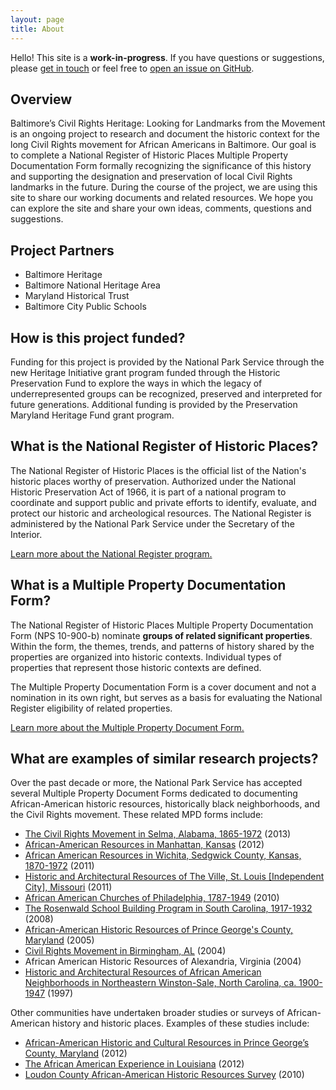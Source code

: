 ```yaml
---
layout: page
title: About
---
```


<p class="message">
  Hello! This site is a <strong>work-in-progress</strong>. If you have questions or suggestions, please <a href="http://baltimoreheritage.org/contact/">get in touch</a> or feel free to <a href="https://github.com/baltimoreheritage/baltimore-civil-rights-heritage/issues/new">open an issue on GitHub</a>.
</p>

## Overview
Baltimore’s Civil Rights Heritage: Looking for Landmarks from the Movement is an ongoing project to research and document the historic context for the long Civil Rights movement for African Americans in Baltimore. Our goal is to complete a National Register of Historic Places Multiple Property Documentation Form formally recognizing the significance of this history and supporting the designation and preservation of local Civil Rights landmarks in the future. During the course of the project, we are using this site to share our working documents and related resources. We hope you can explore the site and share your own ideas, comments, questions and suggestions.

## Project Partners
- Baltimore Heritage
- Baltimore National Heritage Area
- Maryland Historical Trust
- Baltimore City Public Schools

## How is this project funded?
Funding for this project is provided by the National Park Service through the new Heritage Initiative grant program funded through the Historic Preservation Fund to explore the ways in which the legacy of underrepresented groups can be recognized, preserved and interpreted for future generations. Additional funding is provided by the Preservation Maryland Heritage Fund grant program.

## What is the National Register of Historic Places?
The National Register of Historic Places is the official list of the Nation's historic places worthy of preservation. Authorized under the National Historic Preservation Act of 1966, it is part of a national program to coordinate and support public and private efforts to identify, evaluate, and protect our historic and archeological resources. The National Register is administered by the National Park Service under the Secretary of the Interior.

[Learn more about the National Register program.](http://www.nps.gov/nr/publications/bulletins/brochure/)

## What is a Multiple Property Documentation Form?
The National Register of Historic Places Multiple Property Documentation Form (NPS 10-900-b) nominate **groups of related significant properties**. Within the form, the themes, trends, and patterns of history shared by the properties are organized into historic contexts. Individual types of properties that represent those historic contexts are defined.

The Multiple Property Documentation Form is a cover document and not a nomination in its own right, but serves as a basis for evaluating the National Register eligibility of related properties.

[Learn more about the Multiple Property Document Form.](http://www.nps.gov/Nr/publications/bulletins/nrb16b/)

## What are examples of similar research projects?
Over the past decade or more, the National Park Service has accepted several Multiple Property Document Forms dedicated to documenting African-American historic resources, historically black neighborhoods, and the Civil Rights movement. These related MPD forms include:

- [The Civil Rights Movement in Selma, Alabama, 1865-1972](http://www.nps.gov/nr/feature/places/pdfs/64501182.pdf) (2013)
- [African-American Resources in Manhattan, Kansas](http://cityofmhk.com/DocumentCenter/Home/View/9900 "African-American Resources in Manhattan MPDF") (2012)
- [African American Resources in Wichita, Sedgwick County, Kansas, 1870-1972](http://www.kshs.org/resource/national_register/MPS/AfricanAmericanResourcesinWichitaKS.pdf) (2011)
- [Historic and Architectural Resources of The Ville, St. Louis [Independent City], Missouri](http://dnr.mo.gov/shpo/nps-nr/64500318.pdf) (2011)
- [African American Churches of Philadelphia, 1787-1949](http://www.portal.state.pa.us/portal/server.pt/document/1066712/african_american_churches_mpdf_pdf) (2010)
- [The Rosenwald School Building Program in South Carolina, 1917-1932](http://www.nationalregister.sc.gov/MPS/MPS050.pdf) (2008)
- [African-American Historic Resources of Prince George's County, Maryland](http://focus.nps.gov/pdfhost/docs/NRHP/Text/64500915.pdf) (2005)
- [Civil Rights Movement in Birmingham, AL](http://www.nps.gov/nr/publications/sample_nominations/CivilRightsBirminghamMPS.pdf) (2004)
- African American Historic Resources of Alexandria, Virginia (2004)
- [Historic and Architectural Resources of African American Neighborhoods in Northeastern Winston-Sale, North Carolina, ca. 1900-1947](https://www.cityofws.org/portals/0/pdf/planning/publications/historic/AfAmNbhds_NE_WS.pdf) (1997)

Other communities have undertaken broader studies or surveys of African-American history and historic places. Examples of these studies include:

- [African-American Historic and Cultural Resources in Prince George’s County, Maryland](http://www.mncppcapps.org/planning/publications/pdfs/254/Introduction.pdf) (2012)
- [The African American Experience in Louisiana](http://www.crt.state.la.us/Assets/OCD/hp/nationalregister/historic_contexts/The_African_American_Experience_in_Louisiana.pdf) (2012)
- [Loudon County African-American Historic Resources Survey](http://www.loudoun.gov/DocumentCenter/Home/View/6978) (2010)
